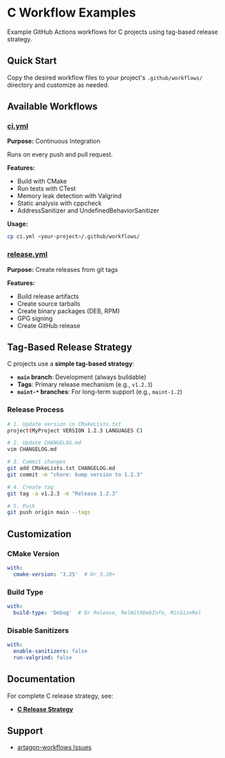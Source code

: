 # C Workflow Examples

Example GitHub Actions workflows for C projects using tag-based release strategy.

## Quick Start

Copy the desired workflow files to your project's `.github/workflows/` directory and customize as needed.

## Available Workflows

### [ci.yml](ci.yml)
**Purpose:** Continuous Integration

Runs on every push and pull request.

**Features:**
- Build with CMake
- Run tests with CTest
- Memory leak detection with Valgrind
- Static analysis with cppcheck
- AddressSanitizer and UndefinedBehaviorSanitizer

**Usage:**
```bash
cp ci.yml <your-project>/.github/workflows/
```

### [release.yml](release.yml)
**Purpose:** Create releases from git tags

**Features:**
- Build release artifacts
- Create source tarballs
- Create binary packages (DEB, RPM)
- GPG signing
- Create GitHub release

## Tag-Based Release Strategy

C projects use a **simple tag-based strategy**:

- **`main` branch**: Development (always buildable)
- **Tags**: Primary release mechanism (e.g., `v1.2.3`)
- **`maint-*` branches**: For long-term support (e.g., `maint-1.2`)

### Release Process

```bash
# 1. Update version in CMakeLists.txt
project(MyProject VERSION 1.2.3 LANGUAGES C)

# 2. Update CHANGELOG.md
vim CHANGELOG.md

# 3. Commit changes
git add CMakeLists.txt CHANGELOG.md
git commit -m "chore: bump version to 1.2.3"

# 4. Create tag
git tag -a v1.2.3 -m "Release 1.2.3"

# 5. Push
git push origin main --tags
```

## Customization

### CMake Version

```yaml
with:
  cmake-version: '3.25'  # Or 3.20+
```

### Build Type

```yaml
with:
  build-type: 'Debug'  # Or Release, RelWithDebInfo, MinSizeRel
```

### Disable Sanitizers

```yaml
with:
  enable-sanitizers: false
  run-valgrind: false
```

## Documentation

For complete C release strategy, see:
- **[C Release Strategy](../../docs/RELEASE_C.md)**

## Support

- [artagon-workflows Issues](https://github.com/artagon/artagon-workflows/issues)
